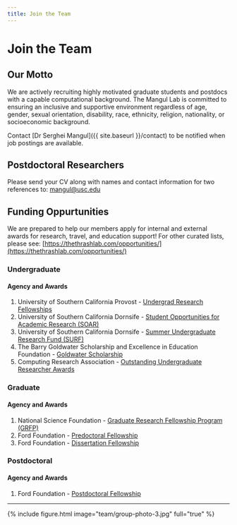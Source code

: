 ```yaml
---
title: Join the Team
---
```


# <i class="fas fa-hands-helping"></i>Join the Team

## Our Motto

We are actively recruiting highly motivated graduate students and postdocs with a capable computational background. The Mangul Lab is committed to ensuring an inclusive and supportive environment regardless of age, gender, sexual orientation, disability, race, ethnicity, religion, nationality, or socioeconomic background.

Contact [Dr Serghei Mangul]({{ site.baseurl }}/contact) to be notified when job postings are available.

## Postdoctoral Researchers

Please send your CV along with names and contact information for two references to: [mangul@usc.edu](https://mangul@usc.edu)

## Funding Oppurtunities

We are prepared to help our members apply for internal and external awards for research, travel, and education support! For other curated lists, please see: [https://thethrashlab.com/opportunities/](https://thethrashlab.com/opportunities/)

### Undergraduate

#### Agency and Awards

1. University of Southern California Provost - [Undergrad Research Fellowships](https://undergrad.usc.edu/experience/research/undergrad_research/)
2. University of Southern California Dornsife - [Student Opportunities for Academic Research (SOAR)](https://dornsife.usc.edu/soar)
3. University of Southern California Dornsife - [Summer Undergraduate Research Fund (SURF)](https://dornsife.usc.edu/surf-shure/)
4. The Barry Goldwater Scholarship and Excellence in Education Foundation - [Goldwater Scholarship](https://goldwater.scholarsapply.org/eligibility/)
5. Computing Research Association - [Outstanding Undergraduate Researcher Awards](https://cra.org/crae/awards/cra-outstanding-undergraduate-researchers/)

### Graduate

#### Agency and Awards

1. National Science Foundation - [Graduate Research Fellowship Program (GRFP)](https://www.nsfgrfp.org/)
2. Ford Foundation - [Predoctoral Fellowship](https://sites.nationalacademies.org/PGA/FordFellowships/PGA_171962)
3. Ford Foundation - [Dissertation Fellowship](https://sites.nationalacademies.org/PGA/FordFellowships/PGA_171939)

### Postdoctoral

#### Agency and Awards

1. Ford Foundation - [Postdoctoral Fellowship](https://sites.nationalacademies.org/PGA/FordFellowships/PGA_171940)

---

{% include figure.html image="team/group-photo-3.jpg" full="true" %}